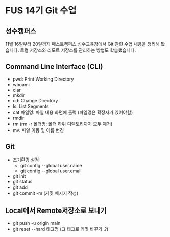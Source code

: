 # FUS 14기 Git 수업
## 성수캠퍼스
11월 16일부터 20일까지 패스트캠퍼스 성수교육장에서 Git 관련 수업 내용을 정리해 봤습니다.
로컬 저장소와 리모트 저장소를 관리하는 방법도 학습했습니다.

## Command Line Interface (CLI)
- pwd: Print Working Directory
- whoami
- clar
- mkdir
- cd: Change Directory
- ls: List Segments
- cat 파일명: 파일 내용 화면에 출력 (파일명은 확장자가 있어야함)
- rmdir
- rm (rm -r 폴더명: 폴더 하위 디렉토리까지 모두 제거)
- mv: 파일 이동 및 이름 변경

## Git
- 초기환경 설정
  - git config --global user.name
  - git config --global user.email 
- git init
- git status
- git add
- git commit -m (커밋 메시지 작성) 

## Local에서 Remote저장소로 보내기
- git push -u origin main
- git reset --hard 태그명 (그 태그로 커밋 바꾸기..?)
